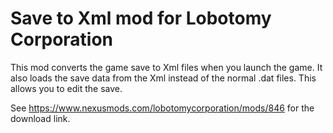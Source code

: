 # Save to Xml mod for Lobotomy Corporation
This mod converts the game save to Xml files when you launch the game. It also loads the save data from the Xml instead of the normal .dat files. This allows you to edit the save.

See https://www.nexusmods.com/lobotomycorporation/mods/846 for the download link.
